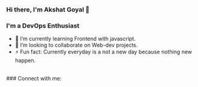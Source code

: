 ### Hi there, I'm Akshat Goyal 👋

### I'm a DevOps Enthusiast
- 🌱 I’m currently learning Frontend with javascript.
- 👯 I’m looking to collaborate on Web-dev projects.
- ⚡ Fun fact: Currently everyday is a not a new day because nothing new happen.
<br>
### Connect with me:
